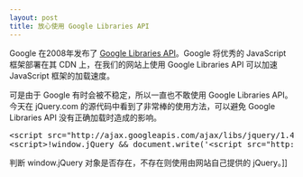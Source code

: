 ```yaml
---
layout: post
title: 放心使用 Google Libraries API
---
```

<p>Google 在2008年发布了 <a href="http://code.google.com/apis/libraries/" target="_blank">Google Libraries API</a>。Google 将优秀的 JavaScript 框架部署在其 CDN 上，在我们的网站上使用 Google Libraries API&nbsp;可以加速 JavaScript 框架的加载速度。</p>
<p>可是由于 Google 有时会被不稳定，所以一直也不敢使用&nbsp;Google Libraries API。今天在 jQuery.com 的源代码中看到了非常棒的使用方法，可以避免&nbsp;Google Libraries API 没有正确加载时造成的影响。</p>
<div class="cnblogs_Highlighter">
<pre class="brush:javascript">&lt;script src="http://ajax.googleapis.com/ajax/libs/jquery/1.4.2/jquery.min.js"&gt;&lt;/script&gt; 
&lt;script&gt;!window.jQuery &amp;&amp; document.write('&lt;script src="http://code.jquery.com/jquery-1.4.2.min.js"&gt;&lt;\/script&gt;');&lt;/script&gt; 
</pre>
</div>
判断 window.jQuery 对象是否存在，不存在则使用由网站自己提供的 jQuery。]]